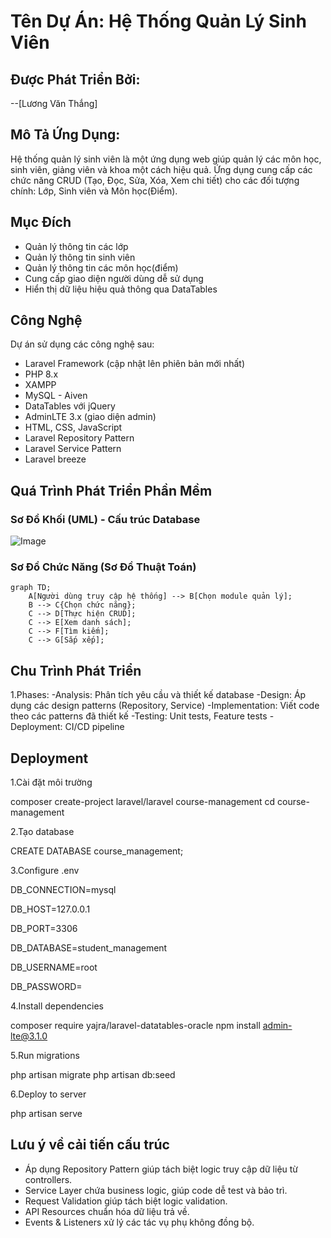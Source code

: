 # Tên Dự Án: Hệ Thống Quản Lý Sinh Viên
## Được Phát Triển Bởi:
--[Lương Văn Thắng]

## Mô Tả Ứng Dụng:
Hệ thống quản lý sinh viên là một ứng dụng web giúp quản lý các môn học, sinh viên, giảng viên và khoa một cách hiệu quả. Ứng dụng cung cấp các chức năng CRUD (Tạo, Đọc, Sửa, Xóa, Xem chi tiết) cho các đối tượng chính: Lớp, Sinh viên và Môn học(Điểm).

## Mục Đích
- Quản lý thông tin các lớp
- Quản lý thông tin sinh viên 
- Quản lý thông tin các môn học(điểm)
- Cung cấp giao diện người dùng dễ sử dụng
- Hiển thị dữ liệu hiệu quả thông qua DataTables
## Công Nghệ
Dự án sử dụng các công nghệ sau:

- Laravel Framework (cập nhật lên phiên bản mới nhất)
- PHP 8.x
- XAMPP 
- MySQL - Aiven
- DataTables với jQuery
- AdminLTE 3.x (giao diện admin)
- HTML, CSS, JavaScript
- Laravel Repository Pattern
- Laravel Service Pattern
- Laravel breeze
## Quá Trình Phát Triển Phần Mềm
### Sơ Đồ Khối (UML) - Cấu trúc Database
![Image](https://github.com/user-attachments/assets/987e9925-b85d-4264-92f0-0e524322c49d)

### Sơ Đồ Chức Năng (Sơ Đồ Thuật Toán)
```mermaid
graph TD;
    A[Người dùng truy cập hệ thống] --> B[Chọn module quản lý];
    B --> C{Chọn chức năng};
    C --> D[Thực hiện CRUD];
    C --> E[Xem danh sách];
    C --> F[Tìm kiếm];
    C --> G[Sắp xếp];
```
## Chu Trình Phát Triển
1.Phases:
-Analysis: Phân tích yêu cầu và thiết kế database
-Design: Áp dụng các design patterns (Repository, Service)
-Implementation: Viết code theo các patterns đã thiết kế
-Testing: Unit tests, Feature tests
-Deployment: CI/CD pipeline

## Deployment
1.Cài đặt môi trường

composer create-project laravel/laravel course-management cd course-management

2.Tạo database

CREATE DATABASE course_management;

3.Configure .env

DB_CONNECTION=mysql

DB_HOST=127.0.0.1

DB_PORT=3306

DB_DATABASE=student_management

DB_USERNAME=root

DB_PASSWORD=

4.Install dependencies

composer require yajra/laravel-datatables-oracle npm install admin-lte@3.1.0

5.Run migrations

php artisan migrate 
php artisan db:seed 

6.Deploy to server

php artisan serve

## Lưu ý về cải tiến cấu trúc
- Áp dụng Repository Pattern giúp tách biệt logic truy cập dữ liệu từ controllers.
- Service Layer chứa business logic, giúp code dễ test và bảo trì.
- Request Validation giúp tách biệt logic validation.
- API Resources chuẩn hóa dữ liệu trả về.
- Events & Listeners xử lý các tác vụ phụ không đồng bộ.
